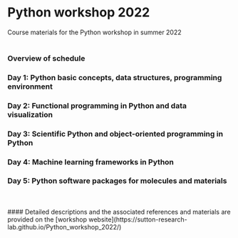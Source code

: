 # Python workshop 2022
Course materials for the Python workshop in summer 2022
<br>
<br>

### Overview of schedule
### Day 1: Python basic concepts, data structures, programming environment
### Day 2: Functional programming in Python and data visualization
### Day 3: Scientific Python and object-oriented programming in Python
### Day 4: Machine learning frameworks in Python
### Day 5: Python software packages for molecules and materials

<br>
<br>
#### Detailed descriptions and the associated references and materials are provided on the [workshop website](https://sutton-research-lab.github.io/Python_workshop_2022/)
